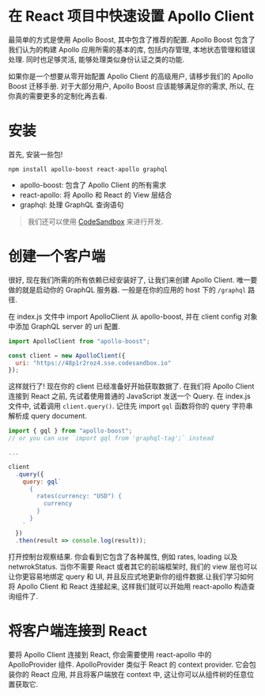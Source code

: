 # 在 React 项目中快速设置 Apollo Client

最简单的方式是使用 Apollo Boost, 其中包含了推荐的配置. Apollo Boost 包含了我们认为的构建 Apollo 应用所需的基本的库, 包括内存管理, 本地状态管理和错误处理. 同时也足够灵活, 能够处理类似身份认证之类的功能.

如果你是一个想要从零开始配置 Apollo Client 的高级用户, 请移步我们的 Apollo Boost 迁移手册. 对于大部分用户, Apollo Boost 应该能够满足你的需求, 所以, 在你真的需要更多的定制化再去看.

# 安装

首先, 安装一些包!

```
npm install apollo-boost react-apollo graphql
```

- apollo-boost: 包含了 Apollo Client 的所有需求
- react-apollo: 将 Apollo 和 React 的 View 层结合
- graphql: 处理 GraphQL 查询语句

> 我们还可以使用 [CodeSandbox](https://codesandbox.io/) 来进行开发.

# 创建一个客户端

很好, 现在我们所需的所有依赖已经安装好了, 让我们来创建 Apollo Client. 唯一要做的就是启动你的 GraphQL 服务器. 一般是在你的应用的 host 下的 `/graphql` 路径.

在 index.js 文件中 import ApolloClient 从 apollo-boost, 并在 client config 对象中添加 GraphQL server 的 uri 配置.

```js
import ApolloClient from "apollo-boost";

const client = new ApolloClient({
  uri: "https://48p1r2roz4.sse.codesandbox.io"
});
```

这样就行了! 现在你的 client 已经准备好开始获取数据了. 在我们将 Apollo Client 连接到 React 之前, 先试着使用普通的 JavaScript 发送一个 Query. 在 index.js 文件中, 试着调用 `client.query()`. 记住先 import `gql` 函数将你的 query 字符串解析成 query document.

```js
import { gql } from "apollo-boost";
// or you can use `import gql from 'graphql-tag';` instead

...

client
  .query({
    query: gql`
      {
        rates(currency: "USD") {
          currency
        }
      }
    `
  })
  .then(result => console.log(result));
```

打开控制台观察结果. 你会看到它包含了各种属性, 例如 rates, loading 以及 netwrokStatus. 当你不需要 React 或者其它的前端框架时, 我们的 view 层也可以让你更容易地绑定 query 和 UI, 并且反应式地更新你的组件数据.让我们学习如何将 Apollo Client 和 React 连接起来, 这样我们就可以开始用 react-apollo 构造查询组件了.

# 将客户端连接到 React

要将 Apollo Client 连接到 React, 你会需要使用 react-apollo 中的 ApolloProvider 组件. ApolloProvider 类似于 React 的 context provider. 它会包装你的 React 应用, 并且将客户端放在 context 中, 这让你可以从组件树的任意位置获取它.
